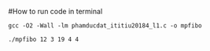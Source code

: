 #How to run code in terminal

```
gcc -O2 -Wall -lm phamducdat_ititiu20184_l1.c -o mpfibo
```

```
./mpfibo 12 3 19 4 4
```

